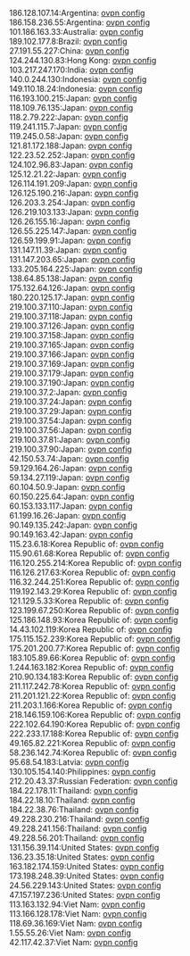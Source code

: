 186.128.107.14:Argentina: [ovpn config](vpn/186_128_107_14.ovpn)  
186.158.236.55:Argentina: [ovpn config](vpn/186_158_236_55.ovpn)  
101.186.163.33:Australia: [ovpn config](vpn/101_186_163_33.ovpn)  
189.102.177.8:Brazil: [ovpn config](vpn/189_102_177_8.ovpn)  
27.191.55.227:China: [ovpn config](vpn/27_191_55_227.ovpn)  
124.244.130.83:Hong Kong: [ovpn config](vpn/124_244_130_83.ovpn)  
103.217.247.170:India: [ovpn config](vpn/103_217_247_170.ovpn)  
140.0.244.130:Indonesia: [ovpn config](vpn/140_0_244_130.ovpn)  
149.110.18.24:Indonesia: [ovpn config](vpn/149_110_18_24.ovpn)  
116.193.100.215:Japan: [ovpn config](vpn/116_193_100_215.ovpn)  
118.109.76.135:Japan: [ovpn config](vpn/118_109_76_135.ovpn)  
118.2.79.222:Japan: [ovpn config](vpn/118_2_79_222.ovpn)  
119.241.115.7:Japan: [ovpn config](vpn/119_241_115_7.ovpn)  
119.245.0.58:Japan: [ovpn config](vpn/119_245_0_58.ovpn)  
121.81.172.188:Japan: [ovpn config](vpn/121_81_172_188.ovpn)  
122.23.52.252:Japan: [ovpn config](vpn/122_23_52_252.ovpn)  
124.102.96.83:Japan: [ovpn config](vpn/124_102_96_83.ovpn)  
125.12.21.22:Japan: [ovpn config](vpn/125_12_21_22.ovpn)  
126.114.191.209:Japan: [ovpn config](vpn/126_114_191_209.ovpn)  
126.125.190.216:Japan: [ovpn config](vpn/126_125_190_216.ovpn)  
126.203.3.254:Japan: [ovpn config](vpn/126_203_3_254.ovpn)  
126.219.103.133:Japan: [ovpn config](vpn/126_219_103_133.ovpn)  
126.26.155.16:Japan: [ovpn config](vpn/126_26_155_16.ovpn)  
126.55.225.147:Japan: [ovpn config](vpn/126_55_225_147.ovpn)  
126.59.199.91:Japan: [ovpn config](vpn/126_59_199_91.ovpn)  
131.147.11.39:Japan: [ovpn config](vpn/131_147_11_39.ovpn)  
131.147.203.65:Japan: [ovpn config](vpn/131_147_203_65.ovpn)  
133.205.164.225:Japan: [ovpn config](vpn/133_205_164_225.ovpn)  
138.64.85.138:Japan: [ovpn config](vpn/138_64_85_138.ovpn)  
175.132.64.126:Japan: [ovpn config](vpn/175_132_64_126.ovpn)  
180.220.125.17:Japan: [ovpn config](vpn/180_220_125_17.ovpn)  
219.100.37.110:Japan: [ovpn config](vpn/219_100_37_110.ovpn)  
219.100.37.118:Japan: [ovpn config](vpn/219_100_37_118.ovpn)  
219.100.37.126:Japan: [ovpn config](vpn/219_100_37_126.ovpn)  
219.100.37.158:Japan: [ovpn config](vpn/219_100_37_158.ovpn)  
219.100.37.165:Japan: [ovpn config](vpn/219_100_37_165.ovpn)  
219.100.37.166:Japan: [ovpn config](vpn/219_100_37_166.ovpn)  
219.100.37.169:Japan: [ovpn config](vpn/219_100_37_169.ovpn)  
219.100.37.179:Japan: [ovpn config](vpn/219_100_37_179.ovpn)  
219.100.37.190:Japan: [ovpn config](vpn/219_100_37_190.ovpn)  
219.100.37.2:Japan: [ovpn config](vpn/219_100_37_2.ovpn)  
219.100.37.24:Japan: [ovpn config](vpn/219_100_37_24.ovpn)  
219.100.37.29:Japan: [ovpn config](vpn/219_100_37_29.ovpn)  
219.100.37.54:Japan: [ovpn config](vpn/219_100_37_54.ovpn)  
219.100.37.56:Japan: [ovpn config](vpn/219_100_37_56.ovpn)  
219.100.37.81:Japan: [ovpn config](vpn/219_100_37_81.ovpn)  
219.100.37.90:Japan: [ovpn config](vpn/219_100_37_90.ovpn)  
42.150.53.74:Japan: [ovpn config](vpn/42_150_53_74.ovpn)  
59.129.164.26:Japan: [ovpn config](vpn/59_129_164_26.ovpn)  
59.134.27.119:Japan: [ovpn config](vpn/59_134_27_119.ovpn)  
60.104.50.9:Japan: [ovpn config](vpn/60_104_50_9.ovpn)  
60.150.225.64:Japan: [ovpn config](vpn/60_150_225_64.ovpn)  
60.153.133.117:Japan: [ovpn config](vpn/60_153_133_117.ovpn)  
61.199.16.26:Japan: [ovpn config](vpn/61_199_16_26.ovpn)  
90.149.135.242:Japan: [ovpn config](vpn/90_149_135_242.ovpn)  
90.149.163.42:Japan: [ovpn config](vpn/90_149_163_42.ovpn)  
115.23.6.18:Korea Republic of: [ovpn config](vpn/115_23_6_18.ovpn)  
115.90.61.68:Korea Republic of: [ovpn config](vpn/115_90_61_68.ovpn)  
116.120.255.214:Korea Republic of: [ovpn config](vpn/116_120_255_214.ovpn)  
116.126.217.63:Korea Republic of: [ovpn config](vpn/116_126_217_63.ovpn)  
116.32.244.251:Korea Republic of: [ovpn config](vpn/116_32_244_251.ovpn)  
119.192.143.29:Korea Republic of: [ovpn config](vpn/119_192_143_29.ovpn)  
121.129.5.33:Korea Republic of: [ovpn config](vpn/121_129_5_33.ovpn)  
123.199.67.250:Korea Republic of: [ovpn config](vpn/123_199_67_250.ovpn)  
125.186.148.93:Korea Republic of: [ovpn config](vpn/125_186_148_93.ovpn)  
14.43.102.119:Korea Republic of: [ovpn config](vpn/14_43_102_119.ovpn)  
175.115.152.239:Korea Republic of: [ovpn config](vpn/175_115_152_239.ovpn)  
175.201.200.77:Korea Republic of: [ovpn config](vpn/175_201_200_77.ovpn)  
183.105.89.66:Korea Republic of: [ovpn config](vpn/183_105_89_66.ovpn)  
1.244.163.182:Korea Republic of: [ovpn config](vpn/1_244_163_182.ovpn)  
210.90.134.183:Korea Republic of: [ovpn config](vpn/210_90_134_183.ovpn)  
211.117.242.78:Korea Republic of: [ovpn config](vpn/211_117_242_78.ovpn)  
211.201.121.22:Korea Republic of: [ovpn config](vpn/211_201_121_22.ovpn)  
211.203.1.166:Korea Republic of: [ovpn config](vpn/211_203_1_166.ovpn)  
218.146.159.106:Korea Republic of: [ovpn config](vpn/218_146_159_106.ovpn)  
222.102.64.190:Korea Republic of: [ovpn config](vpn/222_102_64_190.ovpn)  
222.233.17.188:Korea Republic of: [ovpn config](vpn/222_233_17_188.ovpn)  
49.165.82.221:Korea Republic of: [ovpn config](vpn/49_165_82_221.ovpn)  
58.236.142.74:Korea Republic of: [ovpn config](vpn/58_236_142_74.ovpn)  
95.68.54.183:Latvia: [ovpn config](vpn/95_68_54_183.ovpn)  
130.105.154.140:Philippines: [ovpn config](vpn/130_105_154_140.ovpn)  
212.20.43.37:Russian Federation: [ovpn config](vpn/212_20_43_37.ovpn)  
184.22.178.11:Thailand: [ovpn config](vpn/184_22_178_11.ovpn)  
184.22.18.10:Thailand: [ovpn config](vpn/184_22_18_10.ovpn)  
184.22.38.76:Thailand: [ovpn config](vpn/184_22_38_76.ovpn)  
49.228.230.216:Thailand: [ovpn config](vpn/49_228_230_216.ovpn)  
49.228.241.156:Thailand: [ovpn config](vpn/49_228_241_156.ovpn)  
49.228.56.201:Thailand: [ovpn config](vpn/49_228_56_201.ovpn)  
131.156.39.114:United States: [ovpn config](vpn/131_156_39_114.ovpn)  
136.23.35.18:United States: [ovpn config](vpn/136_23_35_18.ovpn)  
163.182.174.159:United States: [ovpn config](vpn/163_182_174_159.ovpn)  
173.198.248.39:United States: [ovpn config](vpn/173_198_248_39.ovpn)  
24.56.229.143:United States: [ovpn config](vpn/24_56_229_143.ovpn)  
47.157.197.236:United States: [ovpn config](vpn/47_157_197_236.ovpn)  
113.163.132.94:Viet Nam: [ovpn config](vpn/113_163_132_94.ovpn)  
113.166.128.178:Viet Nam: [ovpn config](vpn/113_166_128_178.ovpn)  
118.69.36.169:Viet Nam: [ovpn config](vpn/118_69_36_169.ovpn)  
1.55.55.26:Viet Nam: [ovpn config](vpn/1_55_55_26.ovpn)  
42.117.42.37:Viet Nam: [ovpn config](vpn/42_117_42_37.ovpn)  
